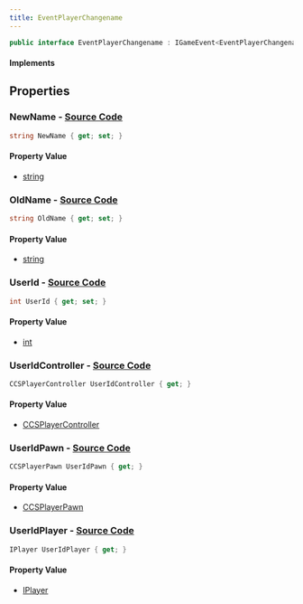 ```yaml
---
title: EventPlayerChangename
---
```


```csharp
public interface EventPlayerChangename : IGameEvent<EventPlayerChangename>
```

#### Implements

## Properties

### **NewName** - [Source Code](https://github.com/swiftly-solution/swiftlys2/blob/main/managed/src/SwiftlyS2.Generated/GameEvents/Interfaces/EventPlayerChangename.cs#L55)

```csharp
string NewName { get; set; }
```

#### Property Value

- [string](https://learn.microsoft.com/dotnet/api/system.string)

### **OldName** - [Source Code](https://github.com/swiftly-solution/swiftlys2/blob/main/managed/src/SwiftlyS2.Generated/GameEvents/Interfaces/EventPlayerChangename.cs#L48)

```csharp
string OldName { get; set; }
```

#### Property Value

- [string](https://learn.microsoft.com/dotnet/api/system.string)

### **UserId** - [Source Code](https://github.com/swiftly-solution/swiftlys2/blob/main/managed/src/SwiftlyS2.Generated/GameEvents/Interfaces/EventPlayerChangename.cs#L41)

```csharp
int UserId { get; set; }
```

#### Property Value

- [int](https://learn.microsoft.com/dotnet/api/system.int32)

### **UserIdController** - [Source Code](https://github.com/swiftly-solution/swiftlys2/blob/main/managed/src/SwiftlyS2.Generated/GameEvents/Interfaces/EventPlayerChangename.cs#L23)

```csharp
CCSPlayerController UserIdController { get; }
```

#### Property Value

- [CCSPlayerController](/docs/api/shared/schemadefinitions/ccsplayercontroller)

### **UserIdPawn** - [Source Code](https://github.com/swiftly-solution/swiftlys2/blob/main/managed/src/SwiftlyS2.Generated/GameEvents/Interfaces/EventPlayerChangename.cs#L30)

```csharp
CCSPlayerPawn UserIdPawn { get; }
```

#### Property Value

- [CCSPlayerPawn](/docs/api/shared/schemadefinitions/ccsplayerpawn)

### **UserIdPlayer** - [Source Code](https://github.com/swiftly-solution/swiftlys2/blob/main/managed/src/SwiftlyS2.Generated/GameEvents/Interfaces/EventPlayerChangename.cs#L34)

```csharp
IPlayer UserIdPlayer { get; }
```

#### Property Value

- [IPlayer](/docs/api/shared/players/iplayer)


